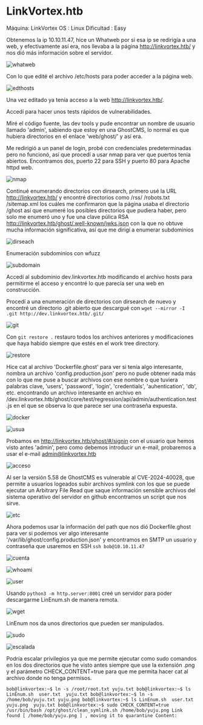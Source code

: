 
# LinkVortex.htb
Máquina: LinkVortex        OS : Linux       Dificultad : Easy

Obtenemos la ip 10.10.11.47, hice un Whatweb por si esa ip se redirigía a una web, y efectivamente así era, nos llevaba a la página http://linkvortex.htb/ y nos dió más información sobre el servidor.

![whatweb](https://github.com/user-attachments/assets/0f64f3ec-0638-4b8b-9041-72c20da13ed8)

Con lo que edité el archivo /etc/hosts para poder acceder a la página web.

![edthosts](https://github.com/user-attachments/assets/2f37e39d-6049-4b61-a932-7d12a4db9771)

Una vez editado ya tenía acceso a la web http://linkvortex.htb/. 

Accedí para hacer unos tests rápidos de vulnerabilidades. 


Miré el código fuente, las dev tools y pude encontrar un nombre de usuario llamado 'admin', sabiendo que estoy en una GhostCMS, lo normal es que hubiera directorios en el enlace 'web/ghost/' y así era. 


Me redirigió a un panel de login, probé con credenciales predeterminadas pero no funcionó,
así que procedí a usar nmap para ver que puertos tenía abiertos. Encontramos dos, puerto 22 para SSH y puerto 80 para Apache httpd web.

![nmap](https://github.com/user-attachments/assets/183b2339-79ed-4d44-a400-befc5ccc6c94)


Continué enumerando directorios con dirsearch, primero usé la URL http://linkvortex.htb/ y encontré directorios como /rss/ /robots.txt /sitemap.xml los cuáles me confirmaron que la página usaba el directorio /ghost así que enumeré los posibles directorios que pudiera haber, pero solo me enumeró uno y fue una clave púlica RSA http://linkvortex.htb/ghost/.well-known/jwks.json con la que no obtuve mucha información significativa, así que me dirigí a enumerar subdominios


![dirseach](https://github.com/user-attachments/assets/82a15e61-54d2-47da-88fb-2abf8c79f4c5)


Enumeración subdominios con wfuzz

![subdomain](https://github.com/user-attachments/assets/046f2fce-7e5a-4f92-9254-f4de52b8a8cf)

Accedí al subdominio dev.linkvortex.htb modificando el archivo hosts para permitirme el acceso y encontré lo que parecía ser una web en construcción. 


Procedí a una enumeración de directorios con dirsearch de nuevo y encontré un directorio .git abierto que descargué con `wget --mirror -I .git http://dev.linkvortex.htb/.git/`

![git](https://github.com/user-attachments/assets/9c559044-fd09-44e4-bbe2-8b1ba7dd1b30)




Con `git restore .` restauro todos los archivos anteriores y modificaciones que haya habido siempre que estés en el work tree directory.

![restore](https://github.com/user-attachments/assets/c62b27bf-3514-45c5-aa9f-5d3243976204)

Hice cat al archivo 'Dockerfile.ghost' para ver si tenía algo interesante, nombra un archivo 'config.production.json' pero no pude obtener nada más con lo que me puse a buscar archivos con ese nombre o que tuviera palabras clave, 'users', 'password', 'login', 'credentials', 'auhentication', 'db', etc. encontrando un archivo interesante en archivo en /dev.linkvortex.htb/ghost/core/test/regression/api/admin/authentication.test.js en el que se observa lo que parece ser una contraseña expuesta. 

![docker](https://github.com/user-attachments/assets/dd1c963d-c23c-4c7c-9032-acc023fcf717)


![usua](https://github.com/user-attachments/assets/96297677-7930-4f35-9260-14316d69f780)


Probamos en http://linkvortex.htb/ghost/#/signin con el usuario que hemos visto antes 'admin', pero como debemos introducir un e-mail, probaremos a usar el e-mail admin@linkvortex.htb

![acceso](https://github.com/user-attachments/assets/1b5fbd7e-f631-4272-8812-13490035c95d)


Al ser la versión 5.58 de GhostCMS es vulnerable al CVE-2024-40028, que permite a usuarios logeados subir archivos symlink con los que se puede ejecutar un Arbitrary File Read que saque información sensible archivos del sistema operativo del servidor en github encontramos un script que nos sirve. 

![etc](https://github.com/user-attachments/assets/4fa73557-9983-4205-bdc7-6a23deeab235)

Ahora podemos usar la información del path que nos dió Dockerfile.ghost para ver si podemos ver algo interesante '/var/lib/ghost/config.production.json' y encontramos en SMTP un usuario y contraseña que usaremos en
SSH `ssh bob@10.10.11.47`

![cuenta](https://github.com/user-attachments/assets/cf4cf122-bcf1-4c1c-8b5b-76d24a65c48c)

![whoami](https://github.com/user-attachments/assets/96a8a98c-7b4a-4550-98e8-0606964cfe99)

![user](https://github.com/user-attachments/assets/d4c991b1-e3a1-4f84-b9c9-147575d0fef5)

Usando `python3 -m http.server:8001` creé un servidor para poder descargarme LinEnum.sh de manera remota.

![wget](https://github.com/user-attachments/assets/6c245e50-df8c-4d57-b30f-acbe14fc0d79)

LinEnum nos da unos directorios que pueden ser manipulados.

![sudo](https://github.com/user-attachments/assets/8212ab6e-ab5b-4bec-992c-12735aefbf81)

![escalada](https://github.com/user-attachments/assets/eb284522-13e9-42cb-92a2-3c5bef5269ba)

Podría escalar privilegios ya que me permite ejecutar como sudo comandos en los dos directorios que he visto antes siempre que use la extensión .png y el parámetro CHECK_CONTENT=true para que me permita hacer cat
al archivo donde no tenga permisos.



`bob@linkvortex:~$ ln -s /root/root.txt yuju.txt
bob@linkvortex:~$ ls
LinEnum.sh  user.txt  yuju.txt
bob@linkvortex:~$ ln -s /home/bob/yuju.txt yuju.png
bob@linkvortex:~$ ls
LinEnum.sh  user.txt  yuju.png  yuju.txt
bob@linkvortex:~$ sudo CHECK_CONTENT=true /usr/bin/bash /opt/ghost/clean_symlink.sh /home/bob/yuju.png
Link found [ /home/bob/yuju.png ] , moving it to quarantine
Content:`



























 



